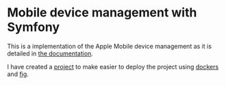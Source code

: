 Mobile device management with Symfony
=====================================

This is a implementation of the Apple Mobile device management as it is detailed in [the documentation][1].

I have created a [project][2] to make easier to deploy the project using [dockers][3] and [fig][4].




[1]:  https://developer.apple.com/library/ios/documentation/NetworkingInternet/Conceptual/iPhoneOTAConfiguration/iPhoneOTAConfiguration.pdf
[2]:  https://github.com/diegogd/dockers-symfony-mdm
[3]:  https://www.docker.com/
[4]:  http://www.fig.sh/
